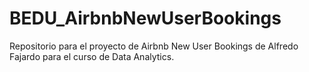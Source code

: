 # BEDU_AirbnbNewUserBookings
Repositorio para el proyecto de Airbnb New User Bookings de Alfredo Fajardo para el curso de Data Analytics. 
